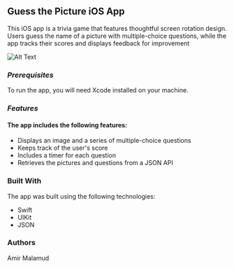 ## **Guess the Picture iOS App**

This iOS app is a trivia game that features thoughtful screen rotation design. Users guess the name of a picture with multiple-choice questions, while the app tracks their scores and displays feedback for improvement

![Alt Text](https://media.giphy.com/media/4zL04bt17EZYOUGaQn/giphy.gif)

### *Prerequisites*

To run the app, you will need Xcode installed on your machine.

### *Features*

#### The app includes the following features:

* Displays an image and a series of multiple-choice questions
* Keeps track of the user's score
* Includes a timer for each question
* Retrieves the pictures and questions from a JSON API

### Built With
The app was built using the following technologies:

* Swift
* UIKit
* JSON

### Authors

Amir Malamud
